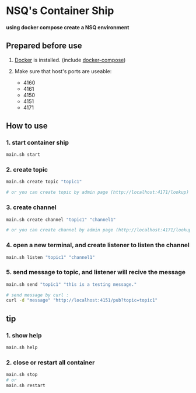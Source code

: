 # NSQ's Container Ship 

#### using docker compose create a NSQ environment

## Prepared before use

1. [Docker](https://docs.docker.com/engine/installation/) is installed. (include [docker-compose](https://docs.docker.com/compose/install/))

2. Make sure that host's ports are useable:
    * 4160
    * 4161
    * 4150
    * 4151
    * 4171 

## How to use

### 1. start container ship

```bash
main.sh start
```

### 2. create topic

```bash
main.sh create topic "topic1"

# or you can create topic by admin page (http://localhost:4171/lookup)
```

### 3. create channel

```bash
main.sh create channel "topic1" "channel1"

# or you can create channel by admin page (http://localhost:4171/lookup)
```

### 4. open a new terminal, and create listener to listen the channel

```bash
main.sh listen "topic1" "channel1"
```

### 5. send message to topic, and listener will recive the message

```bash
main.sh send "topic1" "this is a testing message."

# send message by curl : 
curl -d "message" "http://localhost:4151/pub?topic=topic1"
```

## tip

### 1. show help

```bash
main.sh help
```

### 2. close or restart all container

```bash
main.sh stop
# or
main.sh restart
```